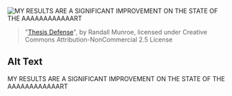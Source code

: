 ![MY RESULTS ARE A SIGNIFICANT IMPROVEMENT ON THE STATE OF THE AAAAAAAAAAAART](https://imgs.xkcd.com/comics/thesis_defense.png)
> "[Thesis Defense](https://xkcd.com/1403/)", by Randall Munroe, licensed under Creative Commons Attribution-NonCommercial 2.5 License

## Alt Text
MY RESULTS ARE A SIGNIFICANT IMPROVEMENT ON THE STATE OF THE AAAAAAAAAAAART
